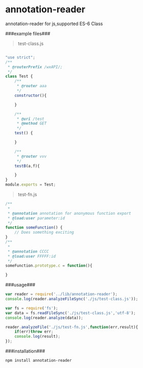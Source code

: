 # annotation-reader
annotation-reader for js,supported ES-6 Class

###example files###
> test-class.js

```javascript

"use strict";
/**
 * @routerPrefix /wxAPI/;
 */
class Test {
    /**
     * @router aaa
     */
    constructor(){

    }

    /**
     * @uri /test
     * @method GET
     */
    test() {

    }

    /**
     * @router vvv
     */
    testB(a,f){

    }
}
module.exports = Test;
```

> test-fn.js

```javascript
/**
 *
 * @annotation annotation for anonymous function export
 * @load:user parameter:id
 */
function someFunction() {
    // Does something exciting
}
/**
 *
 * @annotation CCCC
 * @load:user FFFFF:id
 */
someFunction.prototype.c = function(){

}
```

###usage###

```javascript
var reader = require('../lib/annotation-reader');
console.log(reader.analyzeFileSync('./js/test-class.js'));

var fs = require('fs');
var data = fs.readFileSync('./js/test-class.js','utf-8');
console.log(reader.analyze(data));

reader.analyzeFile('./js/test-fn.js',function(err,result){
    if(err)throw err;
    console.log(result);
});
```

###installation###

```npm install annotation-reader```